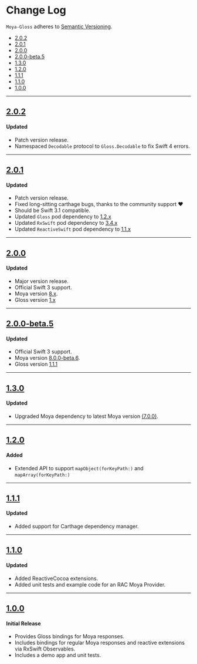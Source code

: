 # Change Log
`Moya-Gloss` adheres to [Semantic Versioning](http://semver.org/).

- [2.0.2](#202)
- [2.0.1](#201)
- [2.0.0](#200)
- [2.0.0-beta.5](#200-beta5)
- [1.3.0](#130)
- [1.2.0](#120)
- [1.1.1](#111)
- [1.1.0](#110)
- [1.0.0](#100)

---

## [2.0.2](https://github.com/spxrogers/Moya-Gloss/releases/tag/2.0.2)

#### Updated
- Patch version release.
- Namespaced `Decodable` protocol to `Gloss.Decodable` to fix Swift 4 errors.

---

## [2.0.1](https://github.com/spxrogers/Moya-Gloss/releases/tag/2.0.1)

#### Updated
- Patch version release.
- Fixed long-sitting carthage bugs, thanks to the community support :heart:
- Should be Swift 3.1 compatible.
- Updated `Gloss` pod dependency to [1.2.x](https://github.com/hkellaway/Gloss/releases/tag/1.2.0)
- Updated `RxSwift` pod dependency to [3.4.x](https://github.com/ReactiveX/RxSwift/releases/tag/3.4.0)
- Updated `ReactiveSwift` pod dependency to [1.1.x](https://github.com/ReactiveCocoa/ReactiveSwift/releases/tag/1.1.1)

---

## [2.0.0](https://github.com/spxrogers/Moya-Gloss/releases/tag/2.0.0)

#### Updated
- Major version release.
- Official Swift 3 support.
- Moya version [8.x](https://github.com/Moya/Moya/releases/tag/8.0.0).
- Gloss version [1.x](https://github.com/hkellaway/Gloss/releases/tag/1.1.1)

---

## [2.0.0-beta.5](https://github.com/spxrogers/Moya-Gloss/releases/tag/2.0.0-beta.5)

#### Updated
- Official Swift 3 support.
- Moya version [8.0.0-beta.6](https://github.com/Moya/Moya/releases/tag/8.0.0-beta.6).
- Gloss version [1.1.1](https://github.com/hkellaway/Gloss/releases/tag/1.1.1)

---

## [1.3.0](https://github.com/spxrogers/Moya-Gloss/releases/tag/1.3.0)

#### Updated
- Upgraded Moya dependency to latest Moya version [(7.0.0)](https://github.com/Moya/Moya/releases/tag/7.0.0).

---

## [1.2.0](https://github.com/spxrogers/Moya-Gloss/releases/tag/1.2.0)

#### Added
- Extended API to support `mapObject(forKeyPath:)` and `mapArray(forKeyPath:)`

---

## [1.1.1](https://github.com/spxrogers/Moya-Gloss/releases/tag/1.1.1)

#### Updated
- Added support for Carthage dependency manager.

---

## [1.1.0](https://github.com/spxrogers/Moya-Gloss/releases/tag/1.1.0)

#### Updated
- Added ReactiveCocoa extensions.
- Added unit tests and example code for an RAC Moya Provider.

---

## [1.0.0](https://github.com/spxrogers/Moya-Gloss/releases/tag/1.0.0)

#### Initial Release
- Provides Gloss bindings for Moya responses.
- Includes bindings for regular Moya responses and reactive extensions via
  RxSwift Observables.
- Includes a demo app and unit tests.
